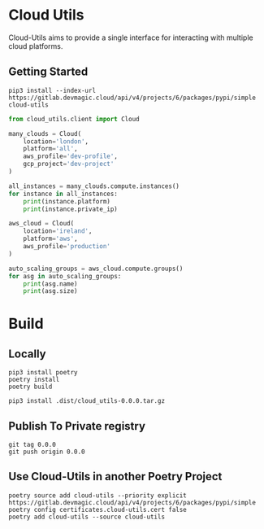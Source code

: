 # Cloud Utils

Cloud-Utils aims to provide a single interface for interacting with multiple cloud platforms.

## Getting Started

```commandline
pip3 install --index-url https://gitlab.devmagic.cloud/api/v4/projects/6/packages/pypi/simple cloud-utils
```

```python
from cloud_utils.client import Cloud

many_clouds = Cloud(
    location='london',
    platform='all',
    aws_profile='dev-profile',
    gcp_project='dev-project'
)

all_instances = many_clouds.compute.instances()
for instance in all_instances:
    print(instance.platform)
    print(instance.private_ip)

aws_cloud = Cloud(
    location='ireland',
    platform='aws',
    aws_profile='production'
)

auto_scaling_groups = aws_cloud.compute.groups()
for asg in auto_scaling_groups:
    print(asg.name)
    print(asg.size)
```

# Build

## Locally

```commandline
pip3 install poetry
poetry install
poetry build

pip3 install .dist/cloud_utils-0.0.0.tar.gz
```

## Publish To Private registry

```commandline
git tag 0.0.0
git push origin 0.0.0
```

## Use Cloud-Utils in another Poetry Project

```commandline
poetry source add cloud-utils --priority explicit https://gitlab.devmagic.cloud/api/v4/projects/6/packages/pypi/simple
poetry config certificates.cloud-utils.cert false
poetry add cloud-utils --source cloud-utils
```
